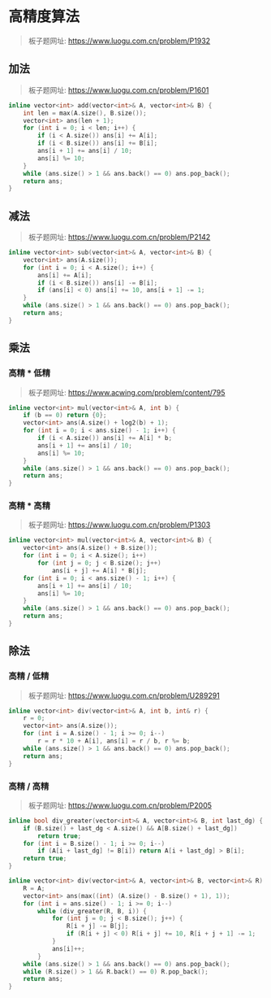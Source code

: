 # 高精度算法

> 板子题网址: https://www.luogu.com.cn/problem/P1932

## 加法

> 板子题网址: https://www.luogu.com.cn/problem/P1601

```cpp
inline vector<int> add(vector<int>& A, vector<int>& B) {
    int len = max(A.size(), B.size());
    vector<int> ans(len + 1);
    for (int i = 0; i < len; i++) {
        if (i < A.size()) ans[i] += A[i];
        if (i < B.size()) ans[i] += B[i];
        ans[i + 1] += ans[i] / 10;
        ans[i] %= 10;
    }
    while (ans.size() > 1 && ans.back() == 0) ans.pop_back();
    return ans;
}
```

## 减法

> 板子题网址: https://www.luogu.com.cn/problem/P2142

```cpp
inline vector<int> sub(vector<int>& A, vector<int>& B) {
    vector<int> ans(A.size());
    for (int i = 0; i < A.size(); i++) {
        ans[i] += A[i];
        if (i < B.size()) ans[i] -= B[i];
        if (ans[i] < 0) ans[i] += 10, ans[i + 1] -= 1;
    }
    while (ans.size() > 1 && ans.back() == 0) ans.pop_back();
    return ans;
}
```

## 乘法

### 高精 * 低精

> 板子题网址: https://www.acwing.com/problem/content/795

```cpp
inline vector<int> mul(vector<int>& A, int b) {
    if (b == 0) return {0};
    vector<int> ans(A.size() + log2(b) + 1);
    for (int i = 0; i < ans.size() - 1; i++) {
        if (i < A.size()) ans[i] += A[i] * b;
        ans[i + 1] += ans[i] / 10;
        ans[i] %= 10;
    }
    while (ans.size() > 1 && ans.back() == 0) ans.pop_back();
    return ans;
}
```

### 高精 * 高精

> 板子题网址: https://www.luogu.com.cn/problem/P1303

```cpp
inline vector<int> mul(vector<int>& A, vector<int>& B) {
    vector<int> ans(A.size() + B.size());
    for (int i = 0; i < A.size(); i++)
        for (int j = 0; j < B.size(); j++)
            ans[i + j] += A[i] * B[j];
    for (int i = 0; i < ans.size() - 1; i++) {
        ans[i + 1] += ans[i] / 10;
        ans[i] %= 10;
    }
    while (ans.size() > 1 && ans.back() == 0) ans.pop_back();
    return ans;
}
```

## 除法

### 高精 / 低精

> 板子题网址: https://www.luogu.com.cn/problem/U289291

```cpp
inline vector<int> div(vector<int>& A, int b, int& r) {
    r = 0;
    vector<int> ans(A.size());
    for (int i = A.size() - 1; i >= 0; i--)
        r = r * 10 + A[i], ans[i] = r / b, r %= b;
    while (ans.size() > 1 && ans.back() == 0) ans.pop_back();
    return ans;
}
```

### 高精 / 高精

> 板子题网址: https://www.luogu.com.cn/problem/P2005

```cpp
inline bool div_greater(vector<int>& A, vector<int>& B, int last_dg) {
    if (B.size() + last_dg < A.size() && A[B.size() + last_dg])
        return true;
    for (int i = B.size() - 1; i >= 0; i--)
        if (A[i + last_dg] != B[i]) return A[i + last_dg] > B[i];
    return true;
}

inline vector<int> div(vector<int>& A, vector<int>& B, vector<int>& R) {
    R = A;
    vector<int> ans(max((int) (A.size() - B.size() + 1), 1));
    for (int i = ans.size() - 1; i >= 0; i--)
        while (div_greater(R, B, i)) {
            for (int j = 0; j < B.size(); j++) {
                R[i + j] -= B[j];
                if (R[i + j] < 0) R[i + j] += 10, R[i + j + 1] -= 1;
            }
            ans[i]++;
        }
    while (ans.size() > 1 && ans.back() == 0) ans.pop_back();
    while (R.size() > 1 && R.back() == 0) R.pop_back();
    return ans;
}
```
